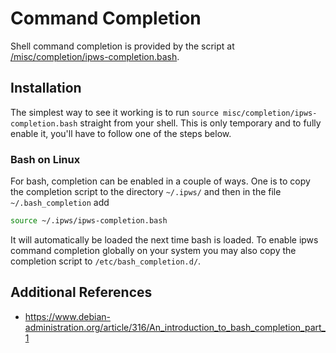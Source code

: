 Command Completion
==================

Shell command completion is provided by the script at 
[/misc/completion/ipws-completion.bash](../misc/completion/ipws-completion.bash).


Installation
------------
The simplest way to see it working is to run 
`source misc/completion/ipws-completion.bash` straight from your shell. This
is only temporary and to fully enable it, you'll have to follow one of the steps
below.

### Bash on Linux
For bash, completion can be enabled in a couple of ways. One is to copy the 
completion script to the directory `~/.ipws/` and then in the file 
`~/.bash_completion` add
```bash
source ~/.ipws/ipws-completion.bash
```
It will automatically be loaded the next time bash is loaded.
To enable ipws command completion globally on your system you may also 
copy the completion script to `/etc/bash_completion.d/`.


Additional References
---------------------
* https://www.debian-administration.org/article/316/An_introduction_to_bash_completion_part_1

